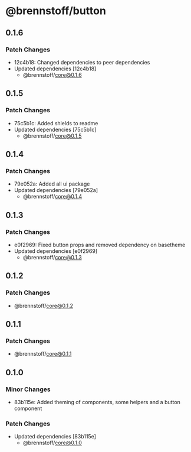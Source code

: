 # @brennstoff/button

## 0.1.6

### Patch Changes

- 12c4b18: Changed dependencies to peer dependencies
- Updated dependencies [12c4b18]
  - @brennstoff/core@0.1.6

## 0.1.5

### Patch Changes

- 75c5b1c: Added shields to readme
- Updated dependencies [75c5b1c]
  - @brennstoff/core@0.1.5

## 0.1.4

### Patch Changes

- 79e052a: Added all ui package
- Updated dependencies [79e052a]
  - @brennstoff/core@0.1.4

## 0.1.3

### Patch Changes

- e0f2969: Fixed button props and removed dependency on basetheme
- Updated dependencies [e0f2969]
  - @brennstoff/core@0.1.3

## 0.1.2

### Patch Changes

- @brennstoff/core@0.1.2

## 0.1.1

### Patch Changes

- @brennstoff/core@0.1.1

## 0.1.0

### Minor Changes

- 83b115e: Added theming of components, some helpers and a button component

### Patch Changes

- Updated dependencies [83b115e]
  - @brennstoff/core@0.1.0

